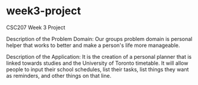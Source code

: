 # week3-project
CSC207 Week 3 Project

Description of the Problem Domain: 
Our groups problem domain is personal helper that works to better and make a person's life more manageable. 

Description of the Application:
It is the creation of a personal planner that is linked towards studies and the University of Toronto timetable. It will allow people to input their school schedules, list their tasks, list things they want as reminders, and other things on that line. 
